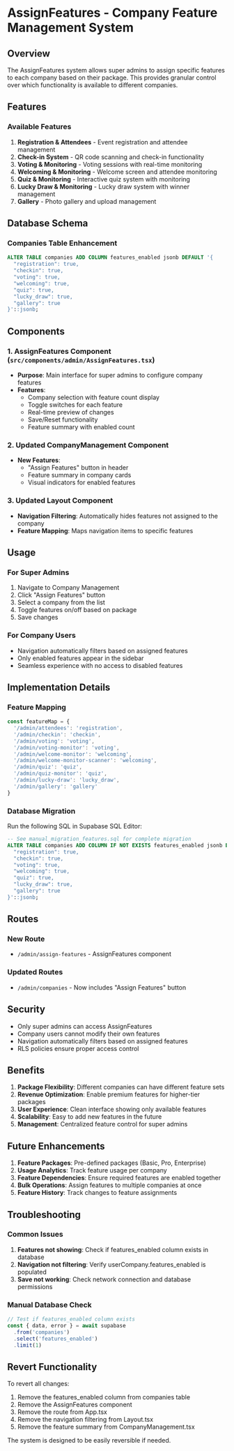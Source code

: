# AssignFeatures - Company Feature Management System

## Overview

The AssignFeatures system allows super admins to assign specific features to each company based on their package. This provides granular control over which functionality is available to different companies.

## Features

### Available Features
1. **Registration & Attendees** - Event registration and attendee management
2. **Check-in System** - QR code scanning and check-in functionality
3. **Voting & Monitoring** - Voting sessions with real-time monitoring
4. **Welcoming & Monitoring** - Welcome screen and attendee monitoring
5. **Quiz & Monitoring** - Interactive quiz system with monitoring
6. **Lucky Draw & Monitoring** - Lucky draw system with winner management
7. **Gallery** - Photo gallery and upload management

## Database Schema

### Companies Table Enhancement
```sql
ALTER TABLE companies ADD COLUMN features_enabled jsonb DEFAULT '{
  "registration": true,
  "checkin": true,
  "voting": true,
  "welcoming": true,
  "quiz": true,
  "lucky_draw": true,
  "gallery": true
}'::jsonb;
```

## Components

### 1. AssignFeatures Component (`src/components/admin/AssignFeatures.tsx`)
- **Purpose**: Main interface for super admins to configure company features
- **Features**:
  - Company selection with feature count display
  - Toggle switches for each feature
  - Real-time preview of changes
  - Save/Reset functionality
  - Feature summary with enabled count

### 2. Updated CompanyManagement Component
- **New Features**:
  - "Assign Features" button in header
  - Feature summary in company cards
  - Visual indicators for enabled features

### 3. Updated Layout Component
- **Navigation Filtering**: Automatically hides features not assigned to the company
- **Feature Mapping**: Maps navigation items to specific features

## Usage

### For Super Admins
1. Navigate to Company Management
2. Click "Assign Features" button
3. Select a company from the list
4. Toggle features on/off based on package
5. Save changes

### For Company Users
- Navigation automatically filters based on assigned features
- Only enabled features appear in the sidebar
- Seamless experience with no access to disabled features

## Implementation Details

### Feature Mapping
```javascript
const featureMap = {
  '/admin/attendees': 'registration',
  '/admin/checkin': 'checkin',
  '/admin/voting': 'voting',
  '/admin/voting-monitor': 'voting',
  '/admin/welcome-monitor': 'welcoming',
  '/admin/welcome-monitor-scanner': 'welcoming',
  '/admin/quiz': 'quiz',
  '/admin/quiz-monitor': 'quiz',
  '/admin/lucky-draw': 'lucky_draw',
  '/admin/gallery': 'gallery'
}
```

### Database Migration
Run the following SQL in Supabase SQL Editor:
```sql
-- See manual_migration_features.sql for complete migration
ALTER TABLE companies ADD COLUMN IF NOT EXISTS features_enabled jsonb DEFAULT '{
  "registration": true,
  "checkin": true,
  "voting": true,
  "welcoming": true,
  "quiz": true,
  "lucky_draw": true,
  "gallery": true
}'::jsonb;
```

## Routes

### New Route
- `/admin/assign-features` - AssignFeatures component

### Updated Routes
- `/admin/companies` - Now includes "Assign Features" button

## Security

- Only super admins can access AssignFeatures
- Company users cannot modify their own features
- Navigation automatically filters based on assigned features
- RLS policies ensure proper access control

## Benefits

1. **Package Flexibility**: Different companies can have different feature sets
2. **Revenue Optimization**: Enable premium features for higher-tier packages
3. **User Experience**: Clean interface showing only available features
4. **Scalability**: Easy to add new features in the future
5. **Management**: Centralized feature control for super admins

## Future Enhancements

1. **Feature Packages**: Pre-defined packages (Basic, Pro, Enterprise)
2. **Usage Analytics**: Track feature usage per company
3. **Feature Dependencies**: Ensure required features are enabled together
4. **Bulk Operations**: Assign features to multiple companies at once
5. **Feature History**: Track changes to feature assignments

## Troubleshooting

### Common Issues
1. **Features not showing**: Check if features_enabled column exists in database
2. **Navigation not filtering**: Verify userCompany.features_enabled is populated
3. **Save not working**: Check network connection and database permissions

### Manual Database Check
```javascript
// Test if features_enabled column exists
const { data, error } = await supabase
  .from('companies')
  .select('features_enabled')
  .limit(1)
```

## Revert Functionality

To revert all changes:
1. Remove the features_enabled column from companies table
2. Remove the AssignFeatures component
3. Remove the route from App.tsx
4. Remove the navigation filtering from Layout.tsx
5. Remove the feature summary from CompanyManagement.tsx

The system is designed to be easily reversible if needed. 
